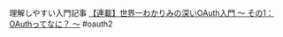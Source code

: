 理解しやすい入門記事
[【連載】世界一わかりみの深いOAuth入門 〜 その1：OAuthってなに？ 〜](https://tech-lab.sios.jp/archives/25470)
#oauth2 